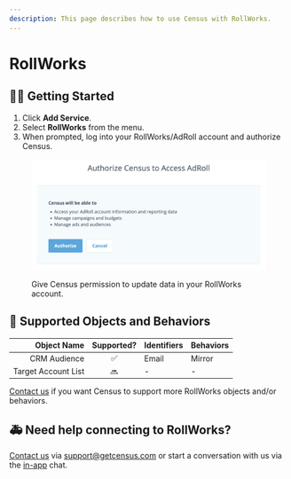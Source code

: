 ```yaml
---
description: This page describes how to use Census with RollWorks.
---
```


# RollWorks

## 🏃‍♀️ Getting Started

1. Click **Add Service**.
2. Select **RollWorks** from the menu.
3. When prompted, log into your RollWorks/AdRoll account and authorize Census.

<figure><img src="../.gitbook/assets/rollworks.png" alt=""><figcaption><p>Give Census permission to update data in your RollWorks account.</p></figcaption></figure>

## 🔀 Supported Objects and Behaviors

| **Object Name** | **Supported?** | **Identifiers** | **Behaviors** |
| --------------: | :------------: | --------------- | ------------- |
| CRM Audience | ✅ | Email | Mirror |
| Target Account List | 🔜 | - | - |

[Contact us](mailto:support@getcensus.com) if you want Census to support more RollWorks objects and/or behaviors.

## 🚑 Need help connecting to RollWorks?

[Contact us](mailto:support@getcensus.com) via support@getcensus.com or start a conversation with us via the [in-app](https://app.getcensus.com) chat.
